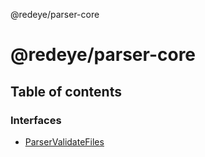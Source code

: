 @redeye/parser-core

# @redeye/parser-core

## Table of contents

### Interfaces

- [ParserValidateFiles](interfaces/ParserValidateFiles.md)
